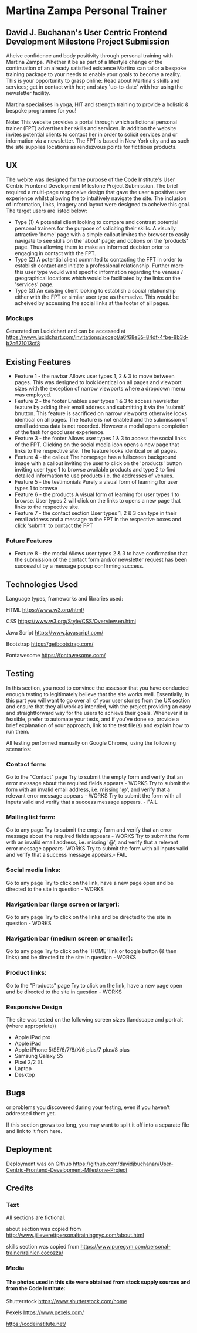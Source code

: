 # Martina Zampa Personal Trainer 
## David J. Buchanan's User Centric Frontend Development Milestone Project Submission

Aheive confidence and body positivity through personal training with Martina Zampa. Whether it be as part of a lifestyle change or the continuation of an already satisfied existence Martina can tailor a bespoke training package to your needs to enable your goals to become a reality.
This is your opportunity to grasp online: Read about Martina's skills and services; get in contact with her; and stay 'up-to-date' with her using the newsletter facility. 

Martina specialises in yoga, HIT and strength training to provide a holistic & bespoke programme for you!  

Note: This website provides a portal through which a fictional personal trainer (FPT) advertises her skills and services. In addition the website invites potential clients to contact her in order to solicit 
services and or information via a newsletter. The FPT is based in New York city and as such the site supplies locations as rendezvous points for fictitious products.  


## UX

The webite was designed for the purpose of the Code Institute's User Centric Frontend Development Milestone Project Submission. The brief required a multi-page responsive design that gave the user a positive user experience whilst allowing the to intuitively navigate the site. The inclusion of information, links, imagery and layout were designed to acheive this goal.
The target users are listed below:

<ul>
<li>Type (1) A potential client looking to compare and contrast potential personal trainers for the purpose of soliciting their skills. A visually attractive 'home' page  with a simple callout invites the browser to easily navigate to see skills on the 'about' page; and options on the 'products' page. Thus allowing them to make an informed decision prior to engaging in contact with the FPT.</li>

<li>Type (2) A potential client commited to contacting the FPT in order to establish contact and initiate a professional relationship. Further more this user type would 
want specific information regarding the venues / geographical locations which would be facilitated by the links on the 'services' page.</li>  

<li>Type (3) An existing client looking to establish a social relationship either with the FPT or similar user type as themselve. This would be acheived by accessing the social links at 
the footer of all pages.</li>
</ul>

### Mockups 

Generated on Lucidchart and can be accessed at https://www.lucidchart.com/invitations/accept/a6f68e35-84df-4fbe-8b3d-b2c671013cf8

## Existing Features

<ul>
<li>
Feature 1 - the navbar  
Allows user types 1, 2 & 3 to move between pages. This was designed to look identical on all pages and viewport sizes with the exception of narrow viewports where a
dropdown menu was employed.
</li>

<li>
Feature 2 - the footer
Enables user types 1 & 3 to access newsletter feature by adding their email address and submitting it via the 'submit' bnutton. This feature is sacrificed on narrow viewports 
otherwise looks identical on all pages. The feature is not enabled and the submission of email address data is not recorded. However a modal opens completion of the task for good user experience. 
</li>

<li>
Feature 3 - the footer
Allows user types 1 & 3 to access the social links of the FPT. Clicking on the social media icon opens a new page that links to the respective site. The feature looks 
identical on all pages.
</li>

<li>
Feature 4 - the callout
The homepage has a fullscreen background image with a callout inviting the user to click on the 'products' button inviting user type 1 to browse available products and type 2 
to find detailed information to use products i.e. the addresses of venues.
</li>

<li>
Feature 5 - the testimonials
Purely a visual form of learning for user types 1 to browse
</li>

<li>
Feature 6 - the products
A visual form of learning for user types 1 to browse. User types 2 will click on the links to opens a new page that links to the respective site.
</li>

<li>
Feature 7 - the contact section
User types 1, 2 & 3 can type in their email address and a message to the FPT in the respective boxes and click 'submit' to contact the FPT
</li>
</ul>

### Future Features

<ul>
<li>
Feature 8 - the modal  
Allows user types 2 & 3 to have confirmation that the submission of the contact form and/or newsletter request has been successful by a message popup confirming success.
</li>
</ul>

## Technologies Used

Language types, frameworks and libraries used:

HTML https://www.w3.org/html/

CSS https://www.w3.org/Style/CSS/Overview.en.html

Java Script https://www.javascript.com/

Bootstrap https://getbootstrap.com/

Fontawesome https://fontawesome.com/


## Testing
In this section, you need to convince the assessor that you have conducted enough testing to legitimately believe that the site works well. Essentially, in this part you will want to go over all of your 
user stories from the UX section and ensure that they all work as intended, with the project providing an easy and straightforward way for the users to achieve their goals.
Whenever it is feasible, prefer to automate your tests, and if you've done so, provide a brief explanation of your approach, link to the test file(s) and explain how to run them.

All testing performed manually on Google Chrome, using the following scenarios:

### Contact form:
Go to the "Contact" page
Try to submit the empty form and verify that an error message about the required fields appears - WORKS
Try to submit the form with an invalid email address, i.e. missing '@', and verify that a relevant error message appears - WORKS
Try to submit the form with all inputs valid and verify that a success message appears. - FAIL

### Mailing list form:
Go to any page
Try to submit the empty form and verify that an error message about the required fields appears - WORKS
Try to submit the form with an invalid email address, i.e. missing '@', and verify that a relevant error message appears- WORKS
Try to submit the form with all inputs valid and verify that a success message appears.- FAIL

### Social media links:
Go to any page
Try to click on the link, have a new page open and be directed to the site in question - WORKS

### Navigation bar (large screen or larger):
Go to any page
Try to click on the links and be directed to the site in question - WORKS

### Navigation bar (medium screen or smaller):
Go to any page
Try to click on the 'HOME' link or toggle button (& then links) and be directed to the site in question - WORKS

### Product links:
Go to the "Products" page
Try to click on the link, have a new page open and be directed to the site in question - WORKS

### Responsive Design
The site was tested on the following screen sizes (landscape and portrait (where appropriate))
<ul>
<li>
Apple iPad pro
</li>
<li>
Apple iPad
</li>
<li>
Apple iPhone 5/SE/6/7/8/X/6 plus/7 plus/8 plus
</li>
<li>
Samsung Galaxy S5
</li>
<li>
Pixel 2/2 XL
</li>
<li>
Laptop
</li>
<li>
Desktop
</li>
</ul>


## Bugs 

or problems you discovered during your testing, even if you haven't addressed them yet.

If this section grows too long, you may want to split it off into a separate file and link to it from here.

## Deployment

Deployment was on Github https://github.com/davidjbuchanan/User-Centric-Frontend-Development-Milestone-Project

## Credits

### Text 
All sections are fictional. 

about section was copied from http://www.jilleverettpersonaltrainingnyc.com/about.html

skills section was copied from https://www.puregym.com/personal-trainer/rainier-cocozza/


### Media
#### The photos used in this site were obtained from stock supply sources and from the Code Institute:
Shutterstock https://www.shutterstock.com/home

Pexels https://www.pexels.com/

https://codeinstitute.net/



